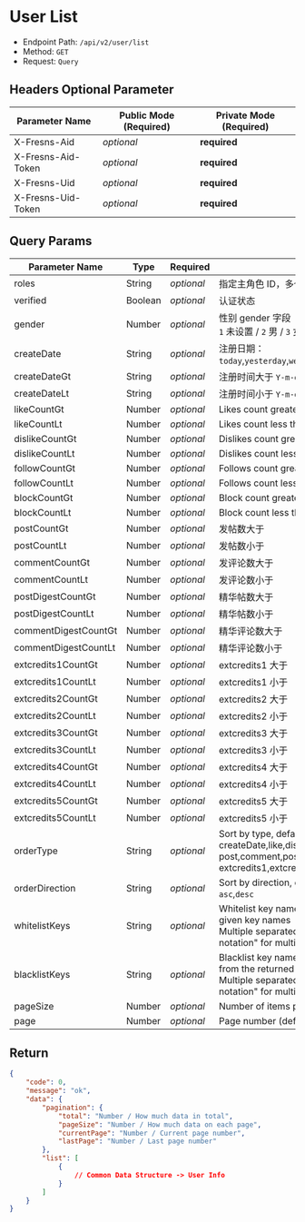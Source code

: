 # User List

- Endpoint Path: `/api/v2/user/list`
- Method: `GET`
- Request: `Query`

## Headers Optional Parameter

| Parameter Name | Public Mode (Required) | Private Mode (Required) |
| --- | --- | --- |
| X-Fresns-Aid | *optional* | **required** |
| X-Fresns-Aid-Token | *optional* | **required** |
| X-Fresns-Uid | *optional* | **required** |
| X-Fresns-Uid-Token | *optional* | **required** |

## Query Params

| Parameter Name | Type | Required | Description |
| --- | --- | --- | --- |
| roles | String | *optional* | 指定主角色 ID，多个以英文逗号隔开 |
| verified | Boolean | *optional* | 认证状态 |
| gender | Number | *optional* | 性别 gender 字段<br>`1` 未设置 / `2` 男 / `3` 女 |
| createDate | String | *optional* | 注册日期：`today`,`yesterday`,`week`,`lastWeek`,`month`,`lastMonth`,`year`,`lastYear` |
| createDateGt | String | *optional* | 注册时间大于 `Y-m-d` |
| createDateLt | String | *optional* | 注册时间小于 `Y-m-d` |
| likeCountGt | Number | *optional* | Likes count greater than |
| likeCountLt | Number | *optional* | Likes count less than |
| dislikeCountGt | Number | *optional* | Dislikes count greater than |
| dislikeCountLt | Number | *optional* | Dislikes count less than |
| followCountGt | Number | *optional* | Follows count greater than |
| followCountLt | Number | *optional* | Follows count less than |
| blockCountGt | Number | *optional* | Block count greater than |
| blockCountLt | Number | *optional* | Block count less than |
| postCountGt | Number | *optional* | 发帖数大于 |
| postCountLt | Number | *optional* | 发帖数小于 |
| commentCountGt | Number | *optional* | 发评论数大于 |
| commentCountLt | Number | *optional* | 发评论数小于 |
| postDigestCountGt | Number | *optional* | 精华帖数大于 |
| postDigestCountLt | Number | *optional* | 精华帖数小于 |
| commentDigestCountGt | Number | *optional* | 精华评论数大于 |
| commentDigestCountLt | Number | *optional* | 精华评论数小于 |
| extcredits1CountGt | Number | *optional* | extcredits1 大于 |
| extcredits1CountLt | Number | *optional* | extcredits1 小于 |
| extcredits2CountGt | Number | *optional* | extcredits2 大于 |
| extcredits2CountLt | Number | *optional* | extcredits2 小于 |
| extcredits3CountGt | Number | *optional* | extcredits3 大于 |
| extcredits3CountLt | Number | *optional* | extcredits3 小于 |
| extcredits4CountGt | Number | *optional* | extcredits4 大于 |
| extcredits4CountLt | Number | *optional* | extcredits4 小于 |
| extcredits5CountGt | Number | *optional* | extcredits5 大于 |
| extcredits5CountLt | Number | *optional* | extcredits5 小于 |
| orderType | String | *optional* | Sort by type, default `createDate`<br>createDate,like,dislike,follow,block<br>post,comment,postDigest,commentDigest<br>extcredits1,extcredits2,extcredits3,extcredits4,extcredits5 |
| orderDirection | String | *optional* | Sort by direction, default `desc`<br>`asc`,`desc` |
| whitelistKeys | String | *optional* | Whitelist key names, only returns key-value pairs for the given key names<br>Multiple separated by English commas, supports "dot notation" for multi-dimensional arrays |
| blacklistKeys | String | *optional* | Blacklist key names, removes specified key-value pairs from the returned data<br>Multiple separated by English commas, supports "dot notation" for multi-dimensional arrays |
| pageSize | Number | *optional* | Number of items per page (default 15 items) |
| page | Number | *optional* | Page number (default 1) |

## Return

```json
{
    "code": 0,
    "message": "ok",
    "data": {
        "pagination": {
            "total": "Number / How much data in total",
            "pageSize": "Number / How much data on each page",
            "currentPage": "Number / Current page number",
            "lastPage": "Number / Last page number"
        },
        "list": [
            {
                // Common Data Structure -> User Info
            }
        ]
    }
}
```

